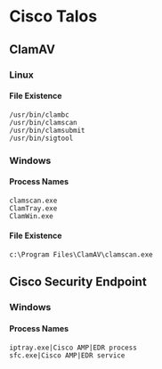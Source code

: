 # Cisco Talos

## ClamAV

### Linux

#### File Existence

```
/usr/bin/clambc
/usr/bin/clamscan
/usr/bin/clamsubmit
/usr/bin/sigtool
```

### Windows

#### Process Names

```
clamscan.exe
ClamTray.exe
ClamWin.exe
```

#### File Existence

```
c:\Program Files\ClamAV\clamscan.exe
```

## Cisco Security Endpoint

### Windows

#### Process Names

```
iptray.exe|Cisco AMP|EDR process
sfc.exe|Cisco AMP|EDR service
```